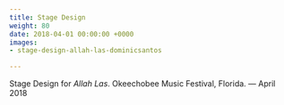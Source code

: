 ```yaml
---
title: Stage Design
weight: 80
date: 2018-04-01 00:00:00 +0000
images:
- stage-design-allah-las-dominicsantos

---
```

Stage Design for _Allah Las_. Okeechobee Music Festival, Florida. —  April 2018